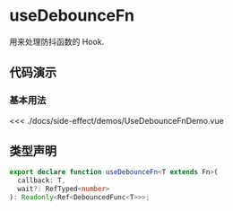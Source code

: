# useDebounceFn

用来处理防抖函数的 Hook.

## 代码演示

### 基本用法

<script setup>
import UseDebounceFnDemo from './demos/UseDebounceFnDemo.vue'
</script>
<UseDebounceFnDemo />

<<< ./docs/side-effect/demos/UseDebounceFnDemo.vue

## 类型声明

```ts
export declare function useDebounceFn<T extends Fn>(
  callback: T,
  wait?: RefTyped<number>
): Readonly<Ref<DebouncedFunc<T>>>;
```
